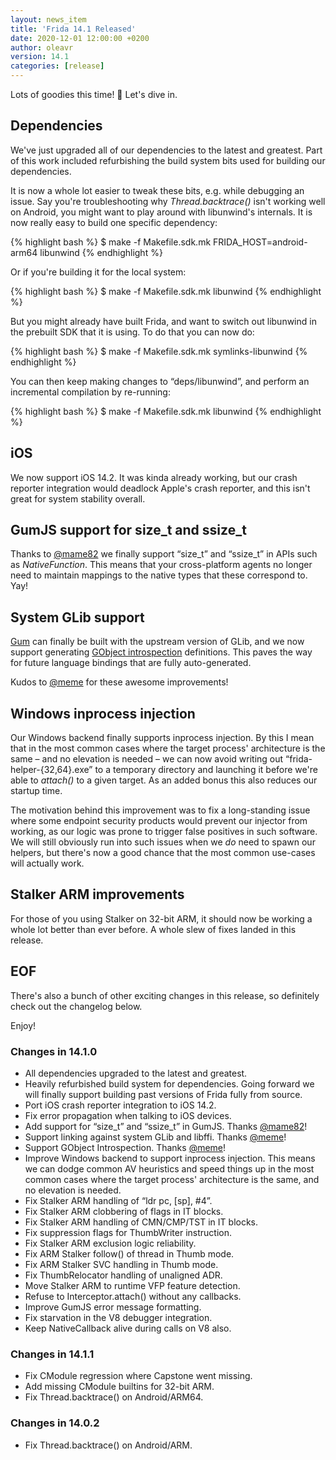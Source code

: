 ```yaml
---
layout: news_item
title: 'Frida 14.1 Released'
date: 2020-12-01 12:00:00 +0200
author: oleavr
version: 14.1
categories: [release]
---
```


Lots of goodies this time! 🎉 Let's dive in.

## Dependencies

We've just upgraded all of our dependencies to the latest and greatest. Part of
this work included refurbishing the build system bits used for building our
dependencies.

It is now a whole lot easier to tweak these bits, e.g. while debugging an issue.
Say you're troubleshooting why *Thread.backtrace()* isn't working well on
Android, you might want to play around with libunwind's internals. It is now
really easy to build one specific dependency:

{% highlight bash %}
$ make -f Makefile.sdk.mk FRIDA_HOST=android-arm64 libunwind
{% endhighlight %}

Or if you're building it for the local system:

{% highlight bash %}
$ make -f Makefile.sdk.mk libunwind
{% endhighlight %}

But you might already have built Frida, and want to switch out libunwind in the
prebuilt SDK that it is using. To do that you can now do:

{% highlight bash %}
$ make -f Makefile.sdk.mk symlinks-libunwind
{% endhighlight %}

You can then keep making changes to “deps/libunwind”, and perform an incremental
compilation by re-running:

{% highlight bash %}
$ make -f Makefile.sdk.mk libunwind
{% endhighlight %}

## iOS

We now support iOS 14.2. It was kinda already working, but our crash reporter
integration would deadlock Apple's crash reporter, and this isn't great for
system stability overall.

## GumJS support for size_t and ssize_t

Thanks to [@mame82][] we finally support “size_t” and “ssize_t” in APIs
such as *NativeFunction*. This means that your cross-platform agents no longer
need to maintain mappings to the native types that these correspond to. Yay!

## System GLib support

[Gum][] can finally be built with the upstream version of GLib, and we now
support generating [GObject introspection][] definitions. This paves the way for
future language bindings that are fully auto-generated.

Kudos to [@meme][] for these awesome improvements!

## Windows inprocess injection

Our Windows backend finally supports inprocess injection. By this I mean that in
the most common cases where the target process' architecture is the same – and
no elevation is needed – we can now avoid writing out “frida-helper-{32,64}.exe”
to a temporary directory and launching it before we're able to *attach()* to a
given target. As an added bonus this also reduces our startup time.

The motivation behind this improvement was to fix a long-standing issue where
some endpoint security products would prevent our injector from working, as our
logic was prone to trigger false positives in such software. We will still
obviously run into such issues when we *do* need to spawn our helpers, but
there's now a good chance that the most common use-cases will actually work.

## Stalker ARM improvements

For those of you using Stalker on 32-bit ARM, it should now be working a whole
lot better than ever before. A whole slew of fixes landed in this release.

## EOF

There's also a bunch of other exciting changes in this release, so definitely
check out the changelog below.

Enjoy!


### Changes in 14.1.0

- All dependencies upgraded to the latest and greatest.
- Heavily refurbished build system for dependencies. Going forward we will
  finally support building past versions of Frida fully from source.
- Port iOS crash reporter integration to iOS 14.2.
- Fix error propagation when talking to iOS devices.
- Add support for “size_t” and “ssize_t” in GumJS. Thanks [@mame82][]!
- Support linking against system GLib and libffi. Thanks [@meme][]!
- Support GObject Introspection. Thanks [@meme][]!
- Improve Windows backend to support inprocess injection. This means we can
  dodge common AV heuristics and speed things up in the most common cases where
  the target process' architecture is the same, and no elevation is needed.
- Fix Stalker ARM handling of “ldr pc, [sp], #4”.
- Fix Stalker ARM clobbering of flags in IT blocks.
- Fix Stalker ARM handling of CMN/CMP/TST in IT blocks.
- Fix suppression flags for ThumbWriter instruction.
- Fix Stalker ARM exclusion logic reliability.
- Fix ARM Stalker follow() of thread in Thumb mode.
- Fix ARM Stalker SVC handling in Thumb mode.
- Fix ThumbRelocator handling of unaligned ADR.
- Move Stalker ARM to runtime VFP feature detection.
- Refuse to Interceptor.attach() without any callbacks.
- Improve GumJS error message formatting.
- Fix starvation in the V8 debugger integration.
- Keep NativeCallback alive during calls on V8 also.

### Changes in 14.1.1

- Fix CModule regression where Capstone went missing.
- Add missing CModule builtins for 32-bit ARM.
- Fix Thread.backtrace() on Android/ARM64.

### Changes in 14.0.2

- Fix Thread.backtrace() on Android/ARM.


[@mame82]: https://twitter.com/mame82
[Gum]: https://github.com/frida/frida-gum
[GObject introspection]: https://gi.readthedocs.io/en/latest/
[@meme]: https://github.com/meme
